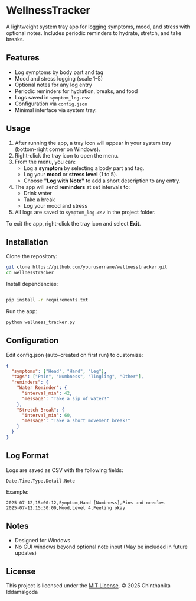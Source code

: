 # WellnessTracker

A lightweight system tray app for logging symptoms, mood, and stress with optional notes. Includes periodic reminders to hydrate, stretch, and take breaks.

## Features

- Log symptoms by body part and tag  
- Mood and stress logging (scale 1–5)  
- Optional notes for any log entry  
- Periodic reminders for hydration, breaks, and food  
- Logs saved in `symptom_log.csv`  
- Configuration via `config.json`  
- Minimal interface via system tray.

## Usage

1. After running the app, a tray icon will appear in your system tray (bottom-right corner on Windows).
2. Right-click the tray icon to open the menu.
3. From the menu, you can:
   - Log a **symptom** by selecting a body part and tag.
   - Log your **mood** or **stress level** (1 to 5).
   - Choose **"Log with Note"** to add a short description to any entry.
4. The app will send **reminders** at set intervals to:
   - Drink water
   - Take a break
   - Log your mood and stress
5. All logs are saved to `symptom_log.csv` in the project folder.

To exit the app, right-click the tray icon and select **Exit**.


## Installation

Clone the repository:

```bash
git clone https://github.com/yourusername/wellnesstracker.git
cd wellnesstracker
```

Install dependencies:

```bash

pip install -r requirements.txt
```
Run the app:

```bash
python wellness_tracker.py
```

## Configuration
Edit config.json (auto-created on first run) to customize:

```json
{
  "symptoms": ["Head", "Hand", "Leg"],
  "tags": ["Pain", "Numbness", "Tingling", "Other"],
  "reminders": {
    "Water Reminder": {
      "interval_min": 42,
      "message": "Take a sip of water!"
    },
    "Stretch Break": {
      "interval_min": 60,
      "message": "Take a short movement break!"
    }
  }
}
```

## Log Format
Logs are saved as CSV with the following fields:

```csv
Date,Time,Type,Detail,Note
```

Example:

```csv
2025-07-12,15:00:12,Symptom,Hand [Numbness],Pins and needles  
2025-07-12,15:30:00,Mood,Level 4,Feeling okay
```

## Notes
- Designed for Windows
- No GUI windows beyond optional note input (May be included in future updates)

## License

This project is licensed under the [MIT License](LICENSE).
© 2025 Chinthanika Iddamalgoda
